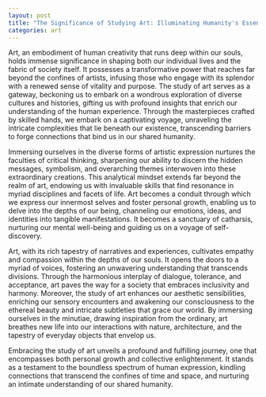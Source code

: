 ```yaml
---
layout: post
title: "The Significance of Studying Art: Illuminating Humanity's Essence"
categories: art
---
```


Art, an embodiment of human creativity that runs deep within our souls, holds immense significance in shaping both our individual lives and the fabric of society itself. It possesses a transformative power that reaches far beyond the confines of artists, infusing those who engage with its splendor with a renewed sense of vitality and purpose. The study of art serves as a gateway, beckoning us to embark on a wondrous exploration of diverse cultures and histories, gifting us with profound insights that enrich our understanding of the human experience. Through the masterpieces crafted by skilled hands, we embark on a captivating voyage, unraveling the intricate complexities that lie beneath our existence, transcending barriers to forge connections that bind us in our shared humanity.

Immersing ourselves in the diverse forms of artistic expression nurtures the faculties of critical thinking, sharpening our ability to discern the hidden messages, symbolism, and overarching themes interwoven into these extraordinary creations. This analytical mindset extends far beyond the realm of art, endowing us with invaluable skills that find resonance in myriad disciplines and facets of life. Art becomes a conduit through which we express our innermost selves and foster personal growth, enabling us to delve into the depths of our being, channeling our emotions, ideas, and identities into tangible manifestations. It becomes a sanctuary of catharsis, nurturing our mental well-being and guiding us on a voyage of self-discovery.

Art, with its rich tapestry of narratives and experiences, cultivates empathy and compassion within the depths of our souls. It opens the doors to a myriad of voices, fostering an unwavering understanding that transcends divisions. Through the harmonious interplay of dialogue, tolerance, and acceptance, art paves the way for a society that embraces inclusivity and harmony. Moreover, the study of art enhances our aesthetic sensibilities, enriching our sensory encounters and awakening our consciousness to the ethereal beauty and intricate subtleties that grace our world. By immersing ourselves in the minutiae, drawing inspiration from the ordinary, art breathes new life into our interactions with nature, architecture, and the tapestry of everyday objects that envelop us.

Embracing the study of art unveils a profound and fulfilling journey, one that encompasses both personal growth and collective enlightenment. It stands as a testament to the boundless spectrum of human expression, kindling connections that transcend the confines of time and space, and nurturing an intimate understanding of our shared humanity.
